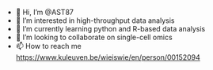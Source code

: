 - 👋 Hi, I’m @AST87
- 👀 I’m interested in high-throughput data analysis
- 🌱 I’m currently learning python and R-based data analysis
- 💞️ I’m looking to collaborate on single-cell omics
- 📫 How to reach me https://www.kuleuven.be/wieiswie/en/person/00152094

<!---
AST87/AST87 is a ✨ special ✨ repository because its `README.md` (this file) appears on your GitHub profile.
You can click the Preview link to take a look at your changes.
--->

